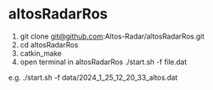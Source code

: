 # altosRadarRos
1. git clone git@github.com:Altos-Radar/altosRadarRos.git
2. cd altosRadarRos
3. catkin_make
4. open terminal in altosRadarRos
   ./start.sh -f file.dat
   
 e.g. ./start.sh -f data/2024_1_25_12_20_33_altos.dat
